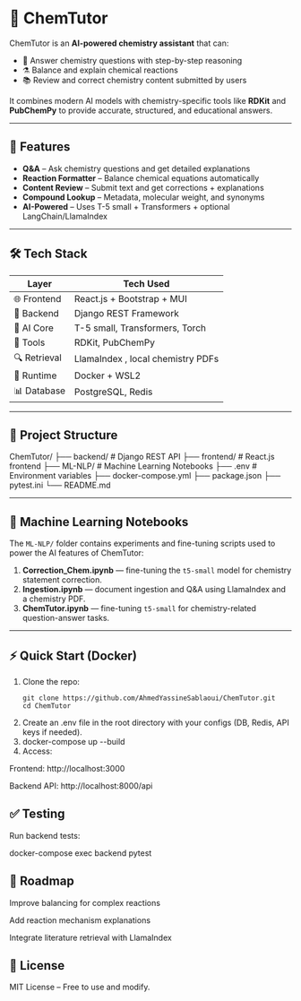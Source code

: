# 🧪 ChemTutor

ChemTutor is an **AI-powered chemistry assistant** that can:
- 🧬 Answer chemistry questions with step-by-step reasoning
- ⚗️ Balance and explain chemical reactions
- 📚 Review and correct chemistry content submitted by users

It combines modern AI models with chemistry-specific tools like **RDKit** and **PubChemPy** to provide accurate, structured, and educational answers.

---

## 🚀 Features

- **Q&A** – Ask chemistry questions and get detailed explanations  
- **Reaction Formatter** – Balance chemical equations automatically  
- **Content Review** – Submit text and get corrections + explanations  
- **Compound Lookup** – Metadata, molecular weight, and synonyms  
- **AI-Powered** – Uses T-5 small + Transformers + optional LangChain/LlamaIndex  

---

## 🛠️ Tech Stack

| Layer        | Tech Used |
|--------------|-----------|
| 🌐 Frontend  | React.js + Bootstrap + MUI |
| 🔄 Backend   | Django REST Framework |
| 🧠 AI Core   | T-5 small, Transformers, Torch |
| 🧪 Tools     | RDKit, PubChemPy |
| 🔍 Retrieval | LlamaIndex , local chemistry PDFs |
| 🐳 Runtime   | Docker + WSL2 |
| 📊 Database  | PostgreSQL, Redis |

---

## 📂 Project Structure

ChemTutor/
├── backend/ # Django REST API
├── frontend/ # React.js frontend
├── ML-NLP/ # Machine Learning Notebooks
├── .env # Environment variables
├── docker-compose.yml
├── package.json
├── pytest.ini
└── README.md


---

## 🧠 Machine Learning Notebooks

The `ML-NLP/` folder contains experiments and fine-tuning scripts used to power the AI features of ChemTutor:

1. **Correction_Chem.ipynb** — fine-tuning the `t5-small` model for chemistry statement correction.
2. **Ingestion.ipynb** — document ingestion and Q&A using LlamaIndex and a chemistry PDF.
3. **ChemTutor.ipynb** — fine-tuning `t5-small` for chemistry-related question-answer tasks.



---


## ⚡ Quick Start (Docker)

1. Clone the repo:
   ```
   git clone https://github.com/AhmedYassineSablaoui/ChemTutor.git
   cd ChemTutor
2. Create an .env file in the root directory with your configs (DB, Redis, API keys if needed).
3. docker-compose up --build
4. Access:

 Frontend: http://localhost:3000

Backend API: http://localhost:8000/api

## ✅ Testing

Run backend tests:

docker-compose exec backend pytest

## 📌 Roadmap

 Improve balancing for complex reactions

 Add reaction mechanism explanations

 Integrate literature retrieval with LlamaIndex

 ## 📜 License
 MIT License – Free to use and modify.


